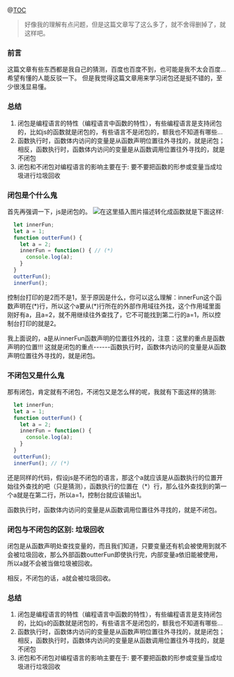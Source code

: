 @[TOC](目录)

> 好像我的理解有点问题，但是这篇文章写了这么多了，就不舍得删掉了，就这样吧。

### 前言
这篇文章有些东西都是我自己的猜测，百度也百度不到，也可能是我不太会百度...希望有懂的人能反驳一下。
但是我觉得这篇文章用来学习闭包还是挺不错的，至少很浅显易懂。

### 总结
1. 闭包是编程语言的特性（编程语言中函数的特性），有些编程语言是支持闭包的，比如js的函数就是闭包的，有些语言不是闭包的，额我也不知道有哪些...
2. 函数执行时，函数体内访问的变量是从函数声明位置往外寻找的，就是闭包；相反，函数执行时，函数体内访问的变量是从函数调用位置往外寻找的，就是不闭包
3. 闭包和不闭包对编程语言的影响主要在于: 要不要把函数的形参或变量当成垃圾进行垃圾回收

### 闭包是个什么鬼
首先再强调一下，js是闭包的。
![在这里插入图片描述](https://img-blog.csdnimg.cn/20210309195523178.png)转化成函数就是下面这样:
```javascript
  let innerFun;
  let a = 1;
  function outterFun() {
    let a = 2;
    innerFun = function() { // (*)
      console.log(a);
    }
  }
  outterFun();
  innerFun();
```
控制台打印的是2而不是1，至于原因是什么，你可以这么理解：innerFun这个函数声明在(\*)行，所以这个a要从(\*)行所在的外部作用域往外找，这个作用域里面刚好有a，且a=2，就不用继续往外查找了，它不可能找到第二行的a=1，所以控制台打印的就是2。

我上面说的，a是从innerFun函数声明的位置往外找的，注意：这里的重点是函数声明的位置!!! 这就是闭包的重点------函数执行时，函数体内访问的变量是从函数声明位置往外寻找的，就是闭包。

### 不闭包又是什么鬼

那有闭包，肯定就有不闭包，不闭包又是怎么样的呢，我就有下面这样的猜测:

```javascript
  let innerFun;
  let a = 1;
  function outterFun() {
    let a = 2;
    innerFun = function() {
      console.log(a);
    }
  }
  outterFun();
  innerFun(); // (*)
```
还是同样的代码，假设js是不闭包的语言，那这个a就应该是从函数执行的位置开始往外查找的吧（只是猜测），函数执行的位置在（*）行，那么往外查找到的第一个a就是在第二行，所以a=1，控制台就应该输出1。

函数执行时，函数体内访问的变量是从函数调用位置往外寻找的，就是不闭包。

### 闭包与不闭包的区别: 垃圾回收
闭包是从函数声明处查找变量的，而且我们知道，只要变量还有机会被使用到就不会被垃圾回收，那么外部函数outterFun即使执行完，内部变量a依旧能被使用，所以a就不会被当做垃圾被回收。

相反，不闭包的话，a就会被垃圾回收。

### 总结
1. 闭包是编程语言的特性（编程语言中函数的特性），有些编程语言是支持闭包的，比如js的函数就是闭包的，有些语言不是闭包的，额我也不知道有哪些...
2. 函数执行时，函数体内访问的变量是从函数声明位置往外寻找的，就是闭包；相反，函数执行时，函数体内访问的变量是从函数调用位置往外寻找的，就是不闭包
3. 闭包和不闭包对编程语言的影响主要在于: 要不要把函数的形参或变量当成垃圾进行垃圾回收